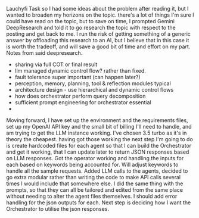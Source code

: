 Lauchyfi Task
so I had some ideas about the problem after reading it, but I wanted to broaden my horizons on the topic. there's a lot of things I'm sure I could have read on the topic, but to save on time, I prompted Gemini DeepResearch and told it to go research the topic with respect to the posting and get back to me. I run the risk of getting something of a generic answer by offloading this research to an AI, but I believe that in this case it is worth the tradeoff, and will save a good bit of time and effort on my part.
Notes from said deepresearch. 
- sharing via full COT or final result
- llm managed dynamic control flow? rather than fixed.
- fault tolerance super important (can happen later?)
- perception, memory, planning, tool & reflection modules typical
- architecture design - use hierarchical and dynamic control flows
- how does orchestrator perform query decomposition
- sufficient prompt engineering for orchestrator essential
- 

Moving forward, I have set up the environment and the requirements files, set up my OpenAI API key and the small bit of billing I'll need to handle, and am trying to get the LLM instance working. I've chosen 3.5 turbo as it's in theory the cheapest.
having got those working the next step I'm going to do is create hardcoded files for each agent so that I can build the Orchestrator and get it working, that I can update later to return JSON responses based on LLM responses.
Got the operator working and handling the inputs for each based on keywords being accounted for. Will adjust keywords to handle all the sample requests.
Added LLM calls to the agents, decided to go extra modular rather than writing the code to make API calls several times I would include that somewhere else. I did the same thing with the prompts, so that they can all be tailored and edited from the same place without needing to alter the agent files themselves.
I should add error handling for the json outputs for each.
Next step is deciding how I want the Orchestrator to utilise the json responses.